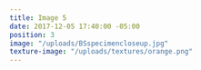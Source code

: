 ```yaml
---
title: Image 5
date: 2017-12-05 17:40:00 -05:00
position: 3
image: "/uploads/BSspecimencloseup.jpg"
texture-image: "/uploads/textures/orange.png"
---
```


